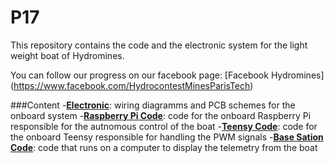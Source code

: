 # P17

This repository contains the code and the electronic system for the light weight boat of Hydromines. 

You can follow our progress on our facebook page: [Facebook Hydromines] (https://www.facebook.com/HydrocontestMinesParisTech)

###Content
    -[**Electronic**](./Electronic): wiring diagramms and PCB schemes for the onboard system
    -[**Raspberry Pi Code**](./Code/RPi): code for the onboard Raspberry Pi responsible for the autnomous control of the boat
    -[**Teensy Code**](./Code/Teensy): code for the onboard Teensy responsible for handling the PWM signals
    -[**Base Sation Code**](./Code/Base): code that runs on a computer to display the telemetry from the boat
